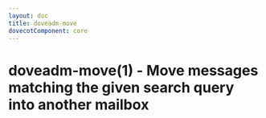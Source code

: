 ```yaml
---
layout: doc
title: doveadm-move
dovecotComponent: core
---
```


# doveadm-move(1) - Move messages matching the given search query into another mailbox

<!-- @include: doveadm-copy-move.inc -->
